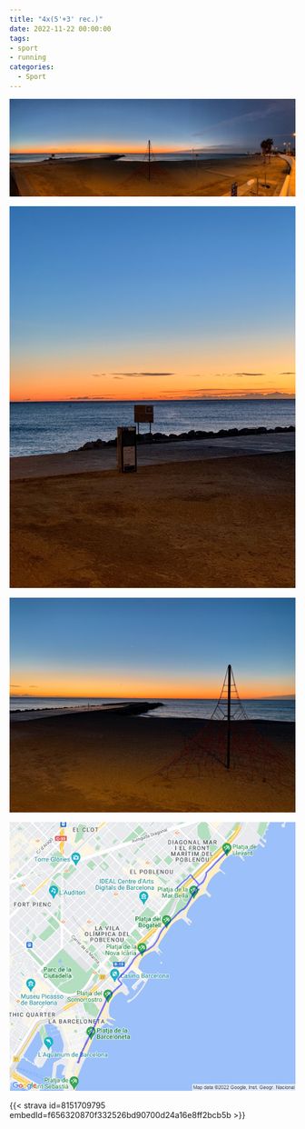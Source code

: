 ```yaml
---
title: "4x(5'+3' rec.)"
date: 2022-11-22 00:00:00
tags:
- sport
- running
categories:
  - Sport
---
```


![](images/IMG_0711.jpg)

![](images/IMG_0710.jpg)

![](images/IMG_0712.jpg)

![](images/20221122-activity-map.png)

{{< strava id=8151709795 embedId=f656320870f332526bd90700d24a16e8ff2bcb5b >}}
